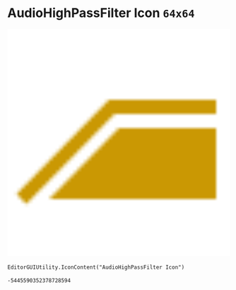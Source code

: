 # AudioHighPassFilter Icon `64x64`
<img src="/img/AudioHighPassFilter%20Icon.png" width=512 height=512>

``` CSharp
EditorGUIUtility.IconContent("AudioHighPassFilter Icon")
```
```
-5445590352378728594
```
